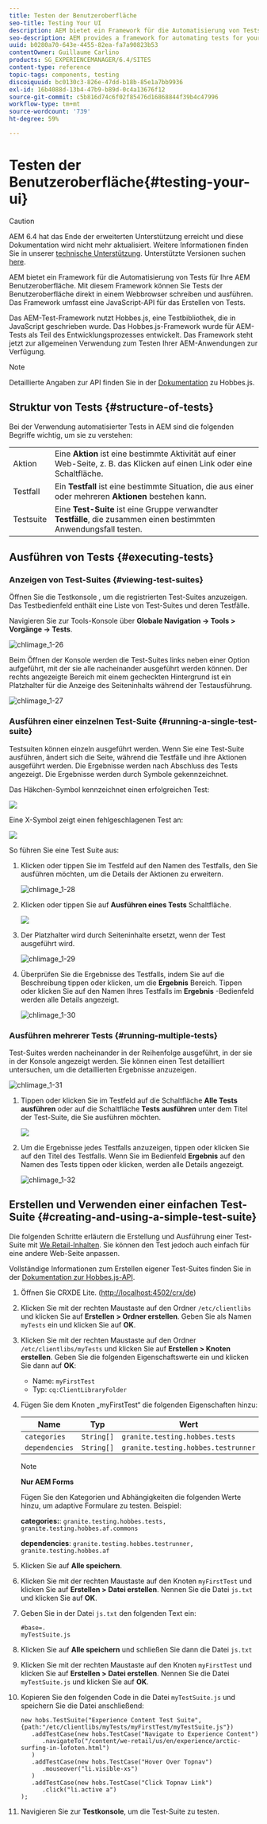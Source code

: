 ```yaml
---
title: Testen der Benutzeroberfläche
seo-title: Testing Your UI
description: AEM bietet ein Framework für die Automatisierung von Tests für Ihre AEM-Benutzeroberfläche
seo-description: AEM provides a framework for automating tests for your AEM UI
uuid: b0280a70-643e-4455-82ea-fa7a90823b53
contentOwner: Guillaume Carlino
products: SG_EXPERIENCEMANAGER/6.4/SITES
content-type: reference
topic-tags: components, testing
discoiquuid: bc0130c3-826e-47dd-b18b-85e1a7bb9936
exl-id: 16b4088d-13b4-47b9-b89d-0c4a13676f12
source-git-commit: c5b816d74c6f02f85476d16868844f39b4c47996
workflow-type: tm+mt
source-wordcount: '739'
ht-degree: 59%

---
```


# Testen der Benutzeroberfläche{#testing-your-ui}

>[!CAUTION]
>
>AEM 6.4 hat das Ende der erweiterten Unterstützung erreicht und diese Dokumentation wird nicht mehr aktualisiert. Weitere Informationen finden Sie in unserer [technische Unterstützung](https://helpx.adobe.com/de/support/programs/eol-matrix.html). Unterstützte Versionen suchen [here](https://experienceleague.adobe.com/docs/?lang=de).

AEM bietet ein Framework für die Automatisierung von Tests für Ihre AEM Benutzeroberfläche. Mit diesem Framework können Sie Tests der Benutzeroberfläche direkt in einem Webbrowser schreiben und ausführen. Das Framework umfasst eine JavaScript-API für das Erstellen von Tests.

Das AEM-Test-Framework nutzt Hobbes.js, eine Testbibliothek, die in JavaScript geschrieben wurde. Das Hobbes.js-Framework wurde für AEM-Tests als Teil des Entwicklungsprozesses entwickelt. Das Framework steht jetzt zur allgemeinen Verwendung zum Testen Ihrer AEM-Anwendungen zur Verfügung.

>[!NOTE]
>
>Detaillierte Angaben zur API finden Sie in der [Dokumentation](https://helpx.adobe.com/de/experience-manager/6-4/sites/developing/using/reference-materials/test-api/index.html) zu Hobbes.js.

## Struktur von Tests {#structure-of-tests}

Bei der Verwendung automatisierter Tests in AEM sind die folgenden Begriffe wichtig, um sie zu verstehen:

|  |  |
|---|---|
| Aktion | Eine **Aktion** ist eine bestimmte Aktivität auf einer Web-Seite, z. B. das Klicken auf einen Link oder eine Schaltfläche. |
| Testfall | Ein **Testfall** ist eine bestimmte Situation, die aus einer oder mehreren **Aktionen** bestehen kann. |
| Testsuite | Eine **Test-Suite** ist eine Gruppe verwandter **Testfälle**, die zusammen einen bestimmten Anwendungsfall testen. |

## Ausführen von Tests {#executing-tests}

### Anzeigen von Test-Suites {#viewing-test-suites}

Öffnen Sie die Testkonsole , um die registrierten Test-Suites anzuzeigen. Das Testbedienfeld enthält eine Liste von Test-Suites und deren Testfälle.

Navigieren Sie zur Tools-Konsole über **Globale Navigation -> Tools > Vorgänge -> Tests**.

![chlimage_1-26](assets/chlimage_1-26.png)

Beim Öffnen der Konsole werden die Test-Suites links neben einer Option aufgeführt, mit der sie alle nacheinander ausgeführt werden können. Der rechts angezeigte Bereich mit einem gecheckten Hintergrund ist ein Platzhalter für die Anzeige des Seiteninhalts während der Testausführung.

![chlimage_1-27](assets/chlimage_1-27.png)

### Ausführen einer einzelnen Test-Suite {#running-a-single-test-suite}

Testsuiten können einzeln ausgeführt werden. Wenn Sie eine Test-Suite ausführen, ändert sich die Seite, während die Testfälle und ihre Aktionen ausgeführt werden. Die Ergebnisse werden nach Abschluss des Tests angezeigt. Die Ergebnisse werden durch Symbole gekennzeichnet.

Das Häkchen-Symbol kennzeichnet einen erfolgreichen Test: 

![](do-not-localize/chlimage_1-5.png)

Eine X-Symbol zeigt einen fehlgeschlagenen Test an:

![](do-not-localize/chlimage_1-6.png)

So führen Sie eine Test Suite aus:

1. Klicken oder tippen Sie im Testfeld auf den Namen des Testfalls, den Sie ausführen möchten, um die Details der Aktionen zu erweitern.

   ![chlimage_1-28](assets/chlimage_1-28.png)

1. Klicken oder tippen Sie auf **Ausführen eines Tests** Schaltfläche.

   ![](do-not-localize/chlimage_1-7.png)

1. Der Platzhalter wird durch Seiteninhalte ersetzt, wenn der Test ausgeführt wird.

   ![chlimage_1-29](assets/chlimage_1-29.png)

1. Überprüfen Sie die Ergebnisse des Testfalls, indem Sie auf die Beschreibung tippen oder klicken, um die **Ergebnis** Bereich. Tippen oder klicken Sie auf den Namen Ihres Testfalls im **Ergebnis** -Bedienfeld werden alle Details angezeigt.

   ![chlimage_1-30](assets/chlimage_1-30.png)

### Ausführen mehrerer Tests {#running-multiple-tests}

Test-Suites werden nacheinander in der Reihenfolge ausgeführt, in der sie in der Konsole angezeigt werden. Sie können einen Test detailliert untersuchen, um die detaillierten Ergebnisse anzuzeigen.

![chlimage_1-31](assets/chlimage_1-31.png)

1. Tippen oder klicken Sie im Testfeld auf die Schaltfläche **Alle Tests ausführen** oder auf die Schaltfläche **Tests ausführen** unter dem Titel der Test-Suite, die Sie ausführen möchten.

   ![](do-not-localize/chlimage_1-8.png)

1. Um die Ergebnisse jedes Testfalls anzuzeigen, tippen oder klicken Sie auf den Titel des Testfalls. Wenn Sie im Bedienfeld **Ergebnis** auf den Namen des Tests tippen oder klicken, werden alle Details angezeigt.

   ![chlimage_1-32](assets/chlimage_1-32.png)

## Erstellen und Verwenden einer einfachen Test-Suite {#creating-and-using-a-simple-test-suite}

Die folgenden Schritte erläutern die Erstellung und Ausführung einer Test-Suite mit [We.Retail-Inhalten](/help/sites-developing/we-retail.md). Sie können den Test jedoch auch einfach für eine andere Web-Seite anpassen.

Vollständige Informationen zum Erstellen eigener Test-Suites finden Sie in der [Dokumentation zur Hobbes.js-API](https://helpx.adobe.com/de/experience-manager/6-4/sites/developing/using/reference-materials/test-api/index.html).

1. Öffnen Sie CRXDE Lite. ([http://localhost:4502/crx/de](http://localhost:4502/crx/de))
1. Klicken Sie mit der rechten Maustaste auf den Ordner `/etc/clientlibs` und klicken Sie auf **Erstellen > Ordner erstellen**. Geben Sie als Namen `myTests` ein und klicken Sie auf **OK**.
1. Klicken Sie mit der rechten Maustaste auf den Ordner `/etc/clientlibs/myTests` und klicken Sie auf **Erstellen > Knoten erstellen**. Geben Sie die folgenden Eigenschaftswerte ein und klicken Sie dann auf **OK**:

   * Name: `myFirstTest`
   * Typ: `cq:ClientLibraryFolder`

1. Fügen Sie dem Knoten „myFirstTest“ die folgenden Eigenschaften hinzu:

   | Name | Typ | Wert |
   |---|---|---|
   | `categories` | `String[]` | `granite.testing.hobbes.tests` |
   | `dependencies` | `String[]` | `granite.testing.hobbes.testrunner` |

   >[!NOTE]
   >
   >**Nur AEM Forms**
   >
   >Fügen Sie den Kategorien und Abhängigkeiten die folgenden Werte hinzu, um adaptive Formulare zu testen. Beispiel:
   >
   >**categories:**: `granite.testing.hobbes.tests, granite.testing.hobbes.af.commons`
   >
   >**dependencies**: `granite.testing.hobbes.testrunner, granite.testing.hobbes.af`

1. Klicken Sie auf **Alle speichern**.
1. Klicken Sie mit der rechten Maustaste auf den Knoten `myFirstTest` und klicken Sie auf **Erstellen > Datei erstellen**. Nennen Sie die Datei `js.txt` und klicken Sie auf **OK**.
1. Geben Sie in der Datei `js.txt` den folgenden Text ein:

   ```
   #base=.
   myTestSuite.js
   ```

1. Klicken Sie auf **Alle speichern** und schließen Sie dann die Datei `js.txt`
1. Klicken Sie mit der rechten Maustaste auf den Knoten `myFirstTest` und klicken Sie auf **Erstellen > Datei erstellen**. Nennen Sie die Datei `myTestSuite.js` und klicken Sie auf **OK**.
1. Kopieren Sie den folgenden Code in die Datei `myTestSuite.js` und speichern Sie die Datei anschließend:

   ```
   new hobs.TestSuite("Experience Content Test Suite", {path:"/etc/clientlibs/myTests/myFirstTest/myTestSuite.js"})
      .addTestCase(new hobs.TestCase("Navigate to Experience Content")
         .navigateTo("/content/we-retail/us/en/experience/arctic-surfing-in-lofoten.html")
      )
      .addTestCase(new hobs.TestCase("Hover Over Topnav")
         .mouseover("li.visible-xs")
      )
      .addTestCase(new hobs.TestCase("Click Topnav Link")
         .click("li.active a")
   );
   ```

1. Navigieren Sie zur **Testkonsole**, um die Test-Suite zu testen.

